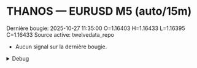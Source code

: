 # THANOS — EURUSD M5 (auto/15m)
Dernière bougie: 2025-10-27 11:35:00  O=1.16403  H=1.16433  L=1.16395  C=1.16433
Source active: twelvedata_repo

- Aucun signal sur la dernière bougie.

<details><summary>Debug</summary>

- TD_API_KEY manquant.

</details>